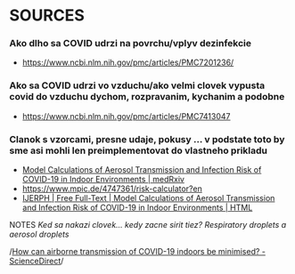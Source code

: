 # SOURCES
### Ako dlho sa COVID udrzi na povrchu/vplyv dezinfekcie
* https://www.ncbi.nlm.nih.gov/pmc/articles/PMC7201236/


### Ako sa COVID udrzi vo vzduchu/ako velmi clovek vypusta covid do vzduchu dychom, rozpravanim, kychanim a podobne
* https://www.ncbi.nlm.nih.gov/pmc/articles/PMC7413047

### Clanok s vzorcami, presne udaje, pokusy … v podstate toto by sme asi mohli len preimplementovat do vlastneho prikladu
* [Model Calculations of Aerosol Transmission and Infection Risk of COVID-19 in Indoor Environments | medRxiv](https://www.medrxiv.org/content/10.1101/2020.09.22.20199489v3.full-text)
* https://www.mpic.de/4747361/risk-calculator?en
* [IJERPH  | Free Full-Text | Model Calculations of Aerosol Transmission and Infection Risk of COVID-19 in Indoor Environments | HTML](https://www.mdpi.com/1660-4601/17/21/8114/htm)




NOTES
_Ked sa nakazi clovek… kedy zacne sirit tiez?_ 
_Respiratory droplets a aerosol droplets_

/[How can airborne transmission of COVID-19 indoors be minimised? - ScienceDirect](https://www.sciencedirect.com/science/article/pii/S0160412020317876)/
